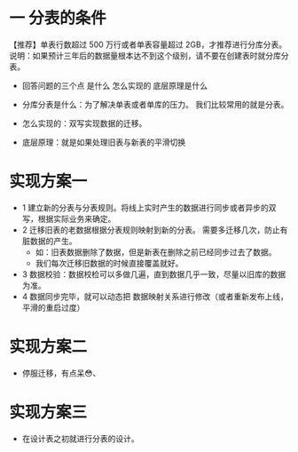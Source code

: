 # 一 分表的条件
【推荐】单表行数超过 500 万行或者单表容量超过 2GB，才推荐进行分库分表。
说明：如果预计三年后的数据量根本达不到这个级别，请不要在创建表时就分库分表。

- 回答问题的三个点
是什么 怎么实现的 底层原理是什么

- 分库分表是什么：为了解决单表或者单库的压力。 我们比较常用的就是分表。
- 怎么实现的：双写实现数据的迁移。
- 底层原理：就是如果处理旧表与新表的平滑切换
# 实现方案一
- 1 建立新的分表与分表规则。将线上实时产生的数据进行同步或者异步的双写，根据实际业务来确定。
- 2 迁移旧表的老数据根据分表规则映射到新的分表。 需要多迁移几次，防止有脏数据的产生。
    - 如：旧表数据删除了数据，但是新表在删除之前已经同步过去了数据。
    - 我们每次迁移旧数据的时候直接覆盖就好。
- 3 数据校验：数据校检可以多做几遍，直到数据几乎一致，尽量以旧库的数据为准。
- 4 数据同步完毕，就可以动态把 数据映射关系进行修改（或者重新发布上线，平滑的重启过度）

# 实现方案二
- 停服迁移，有点呆😳、

# 实现方案三
- 在设计表之初就进行分表的设计。

